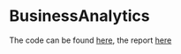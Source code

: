 # BusinessAnalytics
The code can be found [here](../bassignana/customer-base-analysis-and-predictive-modelling/), the report [here](../bassignana/customer-base-analysis-and-predictive-modelling/)
